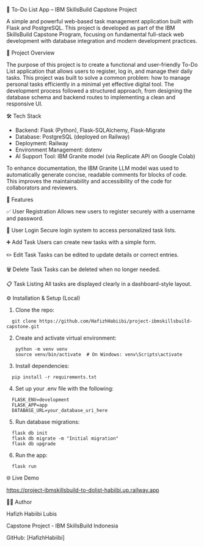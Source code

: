 📝 To-Do List App – IBM SkillsBuild Capstone Project

A simple and powerful web-based task management application built with Flask and PostgreSQL. 
This project is developed as part of the IBM SkillsBuild Capstone Program, focusing on fundamental full-stack web development with database integration and modern development practices.

🚀 Project Overview

The purpose of this project is to create a functional and user-friendly To-Do List application that allows users to register, log in, and manage their daily tasks.
This project was built to solve a common problem: how to manage personal tasks efficiently in a minimal yet effective digital tool. 
The development process followed a structured approach, from designing the database schema and backend routes to implementing a clean and responsive UI.

🛠️ Tech Stack

- Backend: Flask (Python), Flask-SQLAlchemy, Flask-Migrate
- Database: PostgreSQL (deployed on Railway)
- Deployment: Railway
- Environment Management: dotenv
- AI Support Tool: IBM Granite model (via Replicate API on Google Colab)

To enhance documentation, the IBM Granite LLM model was used to automatically generate concise, readable comments for blocks of code. 
This improves the maintainability and accessibility of the code for collaborators and reviewers.

🔐 Features

✅ User Registration
Allows new users to register securely with a username and password.

🔐 User Login
Secure login system to access personalized task lists.

➕ Add Task
Users can create new tasks with a simple form.

✏️ Edit Task
Tasks can be edited to update details or correct entries.

🗑️ Delete Task
Tasks can be deleted when no longer needed.

📋 Task Listing
All tasks are displayed clearly in a dashboard-style layout.

⚙️ Installation & Setup (Local)

1. Clone the repo:
  ```
    git clone https://github.com/HafizhHabiibi/project-ibmskillsbuild-capstone.git
  ```

2. Create and activate virtual environment:
   ```
   python -m venv venv
   source venv/bin/activate  # On Windows: venv\Scripts\activate 
   ```
   
3. Install dependencies:
  ```
    pip install -r requirements.txt
  ```

4. Set up your .env file with the following:
  ```
    FLASK_ENV=development
    FLASK_APP=app
    DATABASE_URL=your_database_uri_here
  ```

5. Run database migrations:
  ```
    flask db init
    flask db migrate -m "Initial migration"
    flask db upgrade
  ```

6.  Run the app:
  ```
    flask run
  ```

🌐 Live Demo

https://project-ibmskillsbuild-to-dolist-habiibi.up.railway.app

👨‍💻 Author

Hafizh Habiibi Lubis

Capstone Project - IBM SkillsBuild Indonesia

GitHub: [HafizhHabiibi]
